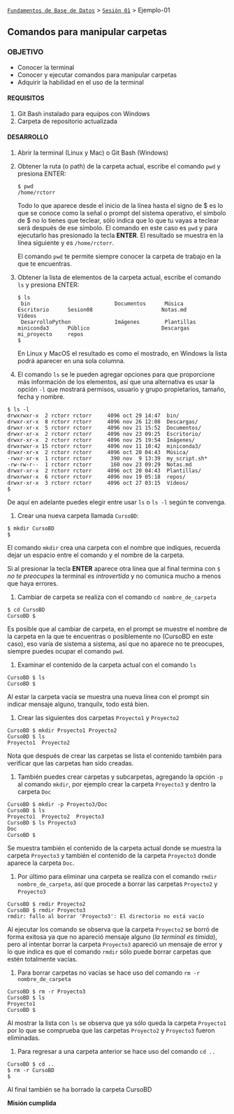 [`Fundamentos de Base de Datos`](../../Readme.md) > [`Sesión 01`](../Readme.md) > Ejemplo-01
## Comandos para manipular carpetas

### OBJETIVO
- Conocer la terminal
- Conocer y ejecutar comandos para manipular carpetas
- Adquirir la habilidad en el uso de la terminal

#### REQUISITOS
1. Git Bash instalado para equipos con Windows
1. Carpeta de repositorio actualizada

#### DESARROLLO
1. Abrir la terminal (Linux y Mac) o Git Bash (Windows)

1. Obtener la ruta (o path) de la carpeta actual, escribe el comando `pwd` y presiona ENTER:
   ```console
   $ pwd
   /home/rctorr
   ```
   Todo lo que aparece desde el inicio de la línea hasta el signo de $ es lo que se conoce como la señal o prompt del sistema operativo, el símbolo de $ no lo tienes que teclear, sólo indica que lo que tu vayas a teclear será después de ese símbolo.
   El comando en este caso es `pwd` y para ejecutarlo has presionado la tecla __ENTER__.
   El resultado se muestra en la línea siguiente y es `/home/rctorr`.

   El comando `pwd` te permite siempre conocer la carpeta de trabajo en la que te encuentras.

1. Obtener la lista de elementos de la carpeta actual, escribe el comando `ls` y presiona ENTER:
   ```console
   $ ls
    bin                           Documentos      Música         Escritorio      Sesion08                      Notas.md        Vídeos
    DesarrolloPython              Imágenes        Plantillas     miniconda3      Público                       Descargas       mi_proyecto     repos
   $
   ```
   En Linux y MacOS el resultado es como el mostrado, en Windows la lista podrá aparecer en una sola columna.

1. El comando `ls` se le pueden agregar opciones para que proporcione más información de los elementos, así que una alternativa es usar la opción `-l` que mostrará permisos, usuario y grupo propietarios, tamaño, fecha y nombre.
  ```console
  $ ls -l
  drwxrwxr-x  2 rctorr rctorr     4096 oct 29 14:47  bin/
  drwxr-xr-x  8 rctorr rctorr     4096 nov 26 12:08  Descargas/
  drwxr-xr-x  5 rctorr rctorr     4096 nov 21 15:52  Documentos/
  drwxr-xr-x  2 rctorr rctorr     4096 nov 23 09:25  Escritorio/
  drwxr-xr-x  2 rctorr rctorr     4096 nov 25 19:54  Imágenes/
  drwxrwxr-x 15 rctorr rctorr     4096 nov 11 10:42  miniconda3/
  drwxr-xr-x  2 rctorr rctorr     4096 oct 20 04:43  Música/
  -rwxr-xr-x  1 rctorr rctorr      390 nov  9 13:39  my_script.sh*
  -rw-rw-r--  1 rctorr rctorr      160 nov 23 09:29  Notas.md
  drwxr-xr-x  2 rctorr rctorr     4096 oct 20 04:43  Plantillas/
  drwxrwxr-x  6 rctorr rctorr     4096 nov 19 05:18  repos/
  drwxr-xr-x  3 rctorr rctorr     4096 oct 27 03:15  Vídeos/
  $
  ```
  De aquí en adelante puedes elegir entre usar `ls` o `ls -l` según te convenga.

1. Crear una nueva carpeta llamada `CursoBD`:
  ```console
  $ mkdir CursoBD
  $
  ```
  El comando `mkdir` crea una carpeta con el nombre que indiques, recuerda dejar un espacio entre el comando y el nombre de la carpeta.

  Si al presionar la tecla __ENTER__ aparece otra línea que al final termina con `$` _no te preocupes_ la terminal es _introvertida_ y no comunica mucho a menos que haya errores.

1. Cambiar de carpeta se realiza con el comando `cd nombre_de_carpeta`
  ```console
  $ cd CursoBD
  CursoBD $
  ```
  Es posible que al cambiar de carpeta, en el prompt se muestre el nombre de la carpeta en la que te encuentras o posiblemente no (CursoBD en este caso), eso varía de sistema a sistema, así que no aparece no te preocupes, siempre puedes ocupar el comando `pwd`.

1. Examinar el contenido de la carpeta actual con el comando `ls`
  ```console
  CursoBD $ ls
  CursoBD $   
  ```
  Al estar la carpeta vacía se muestra una nueva línea con el prompt sin indicar mensaje alguno, tranquilx, todo está bien.

1. Crear las siguientes dos carpetas `Proyecto1` y `Proyecto2`
  ```console
  CursoBD $ mkdir Proyecto1 Proyecto2
  CursoBD $ ls
  Proyecto1  Proyecto2
  ```
  Nota que después de crear las carpetas se lista el contenido también para verificar que las carpetas han sido creadas.

1. También puedes crear carpetas y subcarpetas, agregando la opción `-p` al comando `mkdir`, por ejemplo crear la carpeta `Proyecto3` y dentro la carpeta `Doc`
  ```console
  CursoBD $ mkdir -p Proyecto3/Doc
  CursoBD $ ls
  Proyecto1  Proyecto2  Proyecto3
  CursoBD $ ls Proyecto3
  Doc
  CursoBD $
  ```
  Se muestra también el contenido de la carpeta actual donde se muestra la carpeta `Proyecto3` y también el contenido de la carpeta `Proyecto3` donde aparece la carpeta `Doc`.

1. Por último para eliminar una carpeta se realiza con el comando `rmdir nombre_de_carpeta`, así que procede a borrar las carpetas `Proyecto2` y `Proyecto3`
  ```console
  CursoBD $ rmdir Proyecto2
  CursoBD $ rmdir Proyecto3
  rmdir: fallo al borrar 'Proyecto3': El directorio no está vacío
  ```
  Al ejecutar los comando se observa que la carpeta `Proyecto2` se borró de forma exitosa ya que no apareció mensaje alguno (_la terminal es tímida_), pero al intentar borrar la carpeta `Proyecto3` apareció un mensaje de error y lo que indica es que el comando `rmdir` sólo puede borrar carpetas que estén totalmente vacías.

1. Para borrar carpetas no vacías se hace uso del comando `rm -r nombre_de_carpeta`
  ```console
  CursoBD $ rm -r Proyecto3
  CursoBD $ ls
  Proyecto1
  CursoBD $
  ```
  Al mostrar la lista con `ls` se observa que ya sólo queda la carpeta `Proyecto1` por lo que se comprueba que las carpetas `Proyecto2` y `Proyecto3` fueron eliminadas.

1. Para regresar a una carpeta anterior se hace uso del comando `cd ..`
  ```console
  CursoBD $ cd ..
  $ rm -r CursoBD
  $
  ```
  Al final también se ha borrado la carpeta CursoBD

__Misión cumplida__

